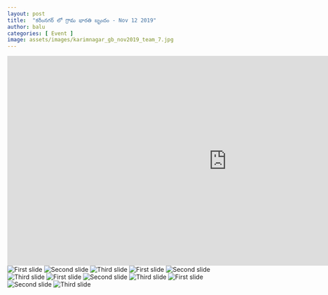 ```yaml
---
layout: post
title:  "కరీంనగర్ లో గ్రామ భారతి బృందం - Nov 12 2019"
author: balu
categories: [ Event ]
image: assets/images/karimnagar_gb_nov2019_team_7.jpg
---
```


<iframe src="https://www.facebook.com/plugins/video.php?href=https%3A%2F%2Fwww.facebook.com%2Fcontactsurya1%2Fvideos%2F2803541026346775%2F&width=1000&show_text=true&appId=1660289850931042&height=479" width="1000" height="479" style="border:none;overflow:hidden" scrolling="no" frameborder="0" allowTransparency="true" allow="encrypted-media" allowFullScreen="true"></iframe>


<img class="d-block w-100" src="../../../../assets/images/karimnagar_gb_nov2019_team_1.jpg" alt="First slide">
<img class="d-block w-100" src="../../../../assets/images/karimnagar_gb_nov2019_team_2.jpg" alt="Second slide">
<img class="d-block w-100" src="../../../../assets/images/karimnagar_gb_nov2019_team_3.jpg" alt="Third slide">
<img class="d-block w-100" src="../../../../assets/images/karimnagar_gb_nov2019_team_4.jpg" alt="First slide">
<img class="d-block w-100" src="../../../../assets/images/karimnagar_gb_nov2019_team_5.jpg" alt="Second slide">
<img class="d-block w-100" src="../../../../assets/images/karimnagar_gb_nov2019_team_6.jpg" alt="Third slide">
<img class="d-block w-100" src="../../../../assets/images/karimnagar_gb_nov2019_team_7.jpg" alt="First slide">
<img class="d-block w-100" src="../../../../assets/images/karimnagar_gb_nov2019_team_8.jpg" alt="Second slide">
<img class="d-block w-100" src="../../../../assets/images/karimnagar_gb_nov2019_team_9.jpg" alt="Third slide">
<img class="d-block w-100" src="../../../../assets/images/karimnagar_gb_nov2019_team_10.jpg" alt="First slide">
<img class="d-block w-100" src="../../../../assets/images/karimnagar_gb_nov2019_team_11.jpg" alt="Second slide">
<img class="d-block w-100" src="../../../../assets/images/karimnagar_gb_nov2019_team_12.jpg" alt="Third slide">
